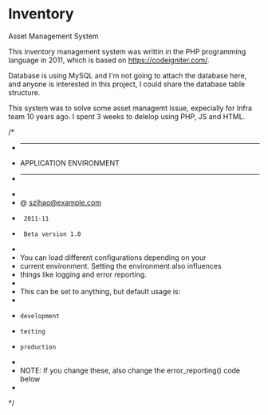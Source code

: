 # Inventory
Asset Management System

This inventory management system was writtin in the PHP programming language in 2011, which is based on https://codeigniter.com/. 

Database is using MySQL and I'm not going to attach the database here, and anyone is interested in this project, I could share the database table structure.

This system was to solve some asset managemt issue, expecially for Infra team 10 years ago. I spent 3 weeks to delelop using PHP, JS and HTML. 

/*
 * ---------------------------------------------------------------
 * APPLICATION ENVIRONMENT
 * ---------------------------------------------------------------
 *
 * @	szihao@example.com
 * 		2011-11
 * 		Beta version 1.0
 *
 * You can load different configurations depending on your
 * current environment. Setting the environment also influences
 * things like logging and error reporting.
 *
 * This can be set to anything, but default usage is:
 *
 *     development
 *     testing
 *     production
 *
 * NOTE: If you change these, also change the error_reporting() code below
 *
 */
